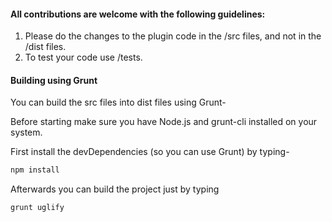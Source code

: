 #### All contributions are welcome with the following guidelines:

1. Please do the changes to the plugin code in the /src files, and not in the /dist files.
2. To test your code use /tests.



#### Building using Grunt

You can build the src files into dist files using Grunt-

Before starting make sure you have Node.js and grunt-cli installed on your system.

First install the devDependencies (so you can use Grunt) by typing-

```bash
npm install
```

Afterwards you can build the project just by typing

```bash
grunt uglify
```